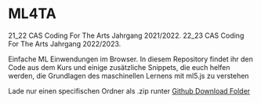 

# ML4TA
21_22 CAS Coding For The Arts Jahrgang 2021/2022. 
22_23 CAS Coding For The Arts Jahrgang 2022/2023. 

Einfache ML Einwendungen im Browser.
In diesem Repository findet ihr den Code aus dem Kurs und einige zusätzliche Snippets, die euch helfen werden, die Grundlagen des maschinellen Lernens mit ml5.js zu verstehen

Lade nur einen specifischen Ordner als .zip runter 
[Github Download Folder](https://download-directory.github.io/)
